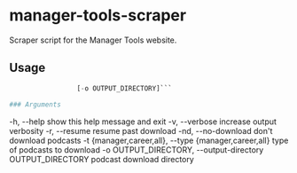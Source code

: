 # manager-tools-scraper
Scraper script for the Manager Tools website.

## Usage
```script.py [-h] [-v] [-r | -nd] [-t {manager,career,all}]
                 [-o OUTPUT_DIRECTORY]```

### Arguments

```
  -h, --help            show this help message and exit
  -v, --verbose         increase output verbosity
  -r, --resume          resume past download
  -nd, --no-download    don't download podcasts
  -t {manager,career,all}, --type {manager,career,all}
                        type of podcasts to download
  -o OUTPUT_DIRECTORY, --output-directory OUTPUT_DIRECTORY
                        podcast download directory
```
